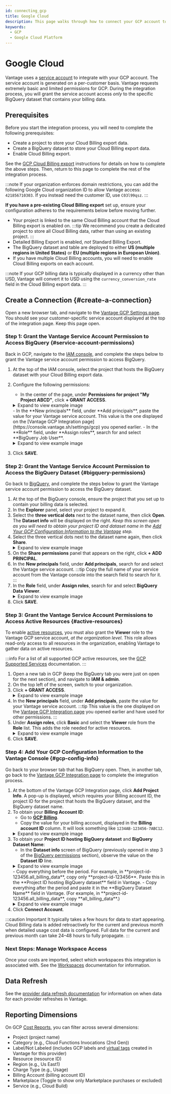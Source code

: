 ```yaml
---
id: connecting_gcp
title: Google Cloud
description: This page walks through how to connect your GCP account to Vantage.
keywords:
  - GCP
  - Google Cloud Platform
---
```


# Google Cloud

Vantage uses a [service account](https://cloud.google.com/iam/docs/service-accounts) to integrate with your GCP account. The service account is generated on a per-customer basis. Vantage requests extremely basic and limited permissions for GCP. During the integration process, you will grant the service account access _only_ to the specific BigQuery dataset that contains your billing data.

## Prerequisites

Before you start the integration process, you will need to complete the following prerequisites:

- Create a project to store your Cloud Billing export data.
- Create a BigQuery dataset to store your Cloud Billing export data.
- Enable Cloud Billing export.

See the [GCP Cloud Billing export](/enabling_gcp_billing_export/) instructions for details on how to complete the above steps. Then, return to this page to complete the rest of the integration process.

:::note
If your organization enforces domain restrictions, you can add the following Google Cloud organization ID to allow Vantage access: `421856710303`. If you instead need the customer ID, use `C03l99qsz`.
:::

**If you have a pre-existing Cloud Billing export** set up, ensure your configuration adheres to the requirements below before moving further.

- Your project is linked to the same Cloud Billing account that the Cloud Billing export is enabled on.
  :::tip
  We recommend you create a dedicated project to store all Cloud Billing data, rather than using an existing project.
  :::
- Detailed Billing Export is enabled, _not_ Standard Billing Export.
- The BigQuery dataset and table are deployed to either **US (multiple regions in United States)** or **EU (multiple regions in European Union)**.
- If you have multiple Cloud Billing accounts, you will need to enable Cloud Billing exports on each account.

:::note
If your GCP billing data is typically displayed in a currency other than USD, Vantage will convert it to USD using the `currency_conversion_rate` field in the Cloud Billing export data.
:::

## Create a Connection {#create-a-connection}

Open a new browser tab, and navigate to the [Vantage GCP Settings page](https://console.vantage.sh/settings/gcp). You should see your customer-specific service account displayed at the top of the integration page. Keep this page open.

### Step 1: Grant the Vantage Service Account Permission to Access BigQuery {#service-account-permissions}

Back in GCP, navigate to the [IAM console](https://console.cloud.google.com/iam-admin/iam), and complete the steps below to grant the Vantage service account permission to access BigQuery.

1. At the top of the IAM console, select the project that hosts the BigQuery dataset with your Cloud Billing export data.
2. Configure the following permissions:
   - In the center of the page, under **Permissions for project "My Project ABCD"**, click **+ GRANT ACCESS**.
   <details><summary>Expand to view example image</summary>
   <div>
   <img alt="GCP project permissions menu" width="80%" src="/img/connect-gcp/gcp-project-permissions-menu.png"/> </div>
   </details>
   - In the **New principals** field, under **Add principals**, paste the value for your Vantage service account. This value is the one displayed on the [Vantage GCP Integration page](https://console.vantage.sh/settings/gcp) you opened earlier.
   - In the **Role** field, under **Assign roles**, search for and select **BigQuery Job User**.
   <details><summary>Expand to view example image</summary>
   <div>
   <img alt="Grant GCP project access" width="80%" src="/img/connect-gcp/gcp-grant-project-access.png"/> </div>
   </details>

3. Click **SAVE**.

### Step 2: Grant the Vantage Service Account Permission to Access the BigQuery Dataset {#bigquery-permissions}

Go back to [BigQuery](https://console.cloud.google.com/bigquery), and complete the steps below to grant the Vantage service account permission to access the BigQuery dataset.

1. At the top of the BigQuery console, ensure the project that you set up to contain your billing data is selected.
2. In the **Explorer** panel, select your project to expand it.
3. Select the **three vertical dots** next to the dataset name, then click **Open**. The **Dataset info** will be displayed on the right. _Keep this screen open as you will need to obtain your project ID and dataset name in the [Add Your GCP Configuration Information to the Vantage](/connecting_gcp#gcp-config-info) step._
4. Select the three vertical dots next to the dataset name again, then click **Share**.
   <details><summary>Expand to view example image</summary>
   <div>
   <img alt="BigQuery share dataset menu" width="80%" src="/img/connect-gcp/gcp-share-dataset.png"/> </div>
   <p>In this example, <strong>project-id-123456</strong> is the project and <strong>all_billing_data</strong> is the dataset.</p>
   </details>
5. On the **Share permissions** panel that appears on the right, click **+ ADD PRINCIPAL**.
6. In the **New principals** field, under **Add principals**, search for and select the Vantage service account.
   :::tip
   Copy the full name of your service account from the Vantage console into the search field to search for it.
   :::
7. In the **Role** field, under **Assign roles**, search for and select **BigQuery Data Viewer**.
   <details><summary>Expand to view example image</summary>
   <div>
   <img alt="Grant BigQuery dataset access" width="80%" src="/img/connect-gcp/gcp-grant-dataset-access.png"/> </div>
   </details>
8. Click **SAVE**.

### Step 3: Grant the Vantage Service Account Permissions to Access Active Resources {#active-resources}

To enable [active resources](/active_resources), you must also grant the **Viewer** role to the Vantage GCP service account, _at the organization level_. This role allows read-only access to all resources in the organization, enabling Vantage to gather data on active resources.

:::info
For a list of all supported GCP active resources, see the [GCP Supported Services](/gcp_supported_services) documentation.
:::

1. Open a new tab in GCP (keep the BigQuery tab you were just on open for the next section), and navigate to **IAM & admin**. 
2. On the top left of the screen, switch to your organization.
3. Click **+ GRANT ACCESS**. 
   <details><summary>Expand to view example image</summary>
   <div>
   <img alt="Switch to organization in GCP" width="100%" src="/img/connect-gcp/gcp-organization-level.png"/> </div>
   </details>
4. In the **New principals** field, under **Add principals**, paste the value for your Vantage service account. 
   :::tip
   This value is the one displayed on the [Vantage GCP Integration page](https://console.vantage.sh/settings/gcp) you opened earlier and have used for other permissions.
   :::
5. Under **Assign roles**, click **Basic** and select the **Viewer** role from the **Role** list. This adds the role needed for active resources. 
   <details><summary>Expand to view example image</summary>
   <div>
   <img alt="Add viewer permission at org level" width="100%" src="/img/connect-gcp/gcp-org-permissions.png"/> </div>
   </details>
6. Click **SAVE**. 

### Step 4: Add Your GCP Configuration Information to the Vantage Console {#gcp-config-info}

Go back to your browser tab that has BigQuery open. Then, in another tab, go back to the [Vantage GCP Integration page](https://console.vantage.sh/settings/gcp) to complete the integration process.

1. At the bottom of the Vantage GCP Integration page, click **Add Project Info**. A pop-up is displayed, which requires your Billing account ID, the project ID for the project that hosts the BigQuery dataset, and the BigQuery dataset name.
2. To obtain your **Billing Account ID**:
   - Go to [**GCP Billing**](https://console.cloud.google.com/billing).
   - Copy the value for your billing account, displayed in the **Billing account ID** column. It will look something like `1234AB-123456-7ABC12`.
   <details><summary>Expand to view example image</summary>
   <div>
   <img alt="GCP Billing account ID screen" width="80%" src="/img/connect-gcp/gcp-billing-account-id.png"/> </div>
   </details>
3. To obtain your **Project ID hosting BigQuery dataset** and **BigQuery Dataset Name**:
   - In the **Dataset info** screen of BigQuery (previously opened in step 3 of the [BigQuery permissions](#bigquery-permissions) section), observe the value on the **Dataset ID** line.
   <details><summary>Expand to view example image</summary>
   <div>
   <img alt="BigQuery dataset details" width="80%" src="/img/connect-gcp/gcp-dataset-id.png"/> </div>
   </details>
   - Copy everything before the period. For example, in **project-id-123456.all_billing_data**, copy only **project-id-123456**. Paste this in the **Project ID hosting BigQuery dataset** field in Vantage.
   - Copy everything after the period and paste it in the **BigQuery Dataset Name** field in Vantage. (For example, in **project-id-123456.all_billing_data**, copy **all_billing_data**.)
   <details><summary>Expand to view example image</summary>
   <div>
   <img alt="Vantage console configuration" width="80%" src="/img/connect-gcp/gcp-vantage-console.png"/> </div>
   </details>
4. Click **Connect Account**.

:::caution Important
It typically takes a few hours for data to start appearing. Cloud Billing data is added retroactively for the current and previous month when detailed usage cost data is configured. Full data for the current and previous month can take 24–48 hours to fully propagate.
:::

### Next Steps: Manage Workspace Access

Once your costs are imported, select which workspaces this integration is associated with. See the [Workspaces](/workspaces#integration-workspace) documentation for information.

## Data Refresh

See the [provider data refresh documentation](/provider_data_refresh) for information on when data for each provider refreshes in Vantage.

## Reporting Dimensions

On GCP [Cost Reports](/cost_reports), you can filter across several dimensions:

- Project (project name)
- Category (e.g., Cloud Functions Invocations (2nd Gen))
- Label/Not Labeled (includes GCP labels and [virtual tags](/tagging) created in Vantage for this provider)
- Resource (resource ID)
- Region (e.g., Us East1)
- Charge Type (e.g., Usage)
- Billing Account (billing account ID)
- Marketplace (Toggle to show only Marketplace purchases or excluded) 
- Service (e.g., Cloud Build)
